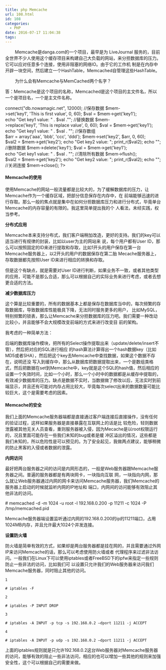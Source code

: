 ```yaml
---
title: php Memcache
url: 108.html
id: 108
categories:
  - PHP
date: 2016-07-17 11:04:38
tags:
---
```


        Memcache是danga.com的一个项目，最早是为 LiveJournal 服务的，目前全世界不少人使用这个缓存项目来构建自己大负载的网站，来分担数据库的压力。它可以应对任意多个连接，使用非阻塞的网络IO。由于它的工作机 制是在内存中开辟一块空间，然后建立一个HashTable，Memcached自管理这些HashTable。

        为什么会有Memcache与MemCached两个名字？

答：Memcache是这个项目的名称，Memcached是这个项目的主文件名，所以一个是项目名，一个是主文件名称。

<?php
	//连接
	$mem = new Memcache;
	$mem->connect("db.nowamagic.net", 12000);
	//保存数据
	$mem->set('key1', 'This is first value', 0, 60);
	$val = $mem->get('key1');
	echo "Get key1 value: " . $val ."<br />";
	//替换数据
	$mem->replace('key1', 'This is replace value', 0, 60);
	$val = $mem->get('key1');
	echo "Get key1 value: " . $val . "<br />";
	//保存数组
	$arr = array('aaa', 'bbb', 'ccc', 'ddd');
	$mem->set('key2', $arr, 0, 60);
	$val2 = $mem->get('key2');
	echo "Get key2 value: ";
	print_r($val2);
	echo "<br />";
	//删除数据
	$mem->delete('key1');
	$val = $mem->get('key1');
	echo "Get key1 value: " . $val . "<br />";
	//清除所有数据
	$mem->flush();
	$val2 = $mem->get('key2');
	echo "Get key2 value: ";
	print_r($val2);
	echo "<br />";
	//关闭连接
	$mem->close();
?>

#### Memcache的使用

使用Memcache的网站一般流量都是比较大的，为了缓解数据库的压力，让Memcache作为一个缓存区域，把部分信息保存在内存中，在 前端能够迅速的进行存取。那么一般的焦点就是集中在如何分担数据库压力和进行分布式，毕竟单台Memcache的内存容量的有限的。我这里简单提出我的个 人看法，未经实践，权当参考。

**分布式应用**

Memcache本来支持分布式，我们客户端稍加改造，更好的支持。我们的key可以适当进行有规律的封装，比如以user为主的网站来 说，每个用户都有User ID，那么可以按照固定的ID来进行提取和存取，比如1开头的用户保存在第一台Memcache服务器上，以2开头的用户的数据保存在第二胎 Mecache服务器上，存取数据都先按照User ID来进行相应的转换和存取。

但是这个有缺点，就是需要对User ID进行判断，如果业务不一致，或者其他类型的应用，可能不是那么合适，那么可以根据自己的实际业务来进行考虑，或者去想更合适的方法。

**减少数据库压力**

这个算是比较重要的，所有的数据基本上都是保存在数据库当中的，每次频繁的存取数据库，导致数据库性能极具下降，无法同时服务更多的用户， 比如MySQL，特别频繁的锁表，那么让Memcache来分担数据库的压力吧。我们需要一种改动比较小，并且能够不会大规模改变前端的方式来进行改变目 前的架构。

我考虑的一种简单方法：

后端的数据库操作模块，把所有的Select操作提取出来（update/delete/insert不管），然后把对应的SQL进行相应 的hash算法计算得出一个hash数据key（比如MD5或者SHA），然后把这个key去Memcache中查找数据，如果这个数据不存在，说明还没 写入到缓存中，那么从数据库把数据提取出来，一个是数组类格式，然后把数据在set到Memcache中，key就是这个SQL的hash值，然后相应的 设置一个失效时间，比如一个小时，那么一个小时中的数据都是从缓存中提取的，有效减少数据库的压力。缺点是数据不实时，当数据做了修改以后，无法实时到前 端显示，并且还有可能对内存占用比较大，毕竟每次select出来的数据数量可能比较巨大，这个是需要考虑的因素。

#### Memcache的安全

我们上面的Memcache服务器端都是直接通过客户端连接后直接操作，没有任何的验证过程，这样如果服务器是直接暴露在互联网上的话是比 较危险，轻则数据泄露被其他无关人员查看，重则服务器被入侵，因为Mecache是以root权限运行的，况且里面可能存在一些我们未知的bug或者是缓 冲区溢出的情况，这些都是我们未知的，所以危险性是可以预见的。为了安全起见，我做两点建议，能够稍微的防止黑客的入侵或者数据的泄露。

**内网访问**

最好把两台服务器之间的访问是内网形态的，一般是Web服务器跟Memcache服务器之间。普遍的服务器都是有两块网卡，一块指向互联 网，一块指向内网，那么就让Web服务器通过内网的网卡来访问Memcache服务器，我们Memcache的服务器上启动的时候就监听内网的IP地址和 端口，内网间的访问能够有效阻止其他非法的访问。

\# memcached -d -m 1024 -u root -l 192.168.0.200 -p 11211 -c 1024 -P /tmp/memcached.pid

Memcache服务器端设置监听通过内网的192.168.0.200的ip的11211端口，占用1024MB内存，并且允许最大1024个并发连接。

**设置防火墙**

防火墙是简单有效的方式，如果却是两台服务器都是挂在网的，并且需要通过外网IP来访问Memcache的话，那么可以考虑使用防火墙或者 代理程序来过滤非法访问。一般我们在Linux下可以使用iptables或者FreeBSD下的ipfw来指定一些规则防止一些非法的访问，比如我们可 以设置只允许我们的Web服务器来访问我们Memcache服务器，同时阻止其他的访问。

`1`

`# iptables -F`

`2`

`# iptables -P INPUT DROP`

`3`

`# iptables -A INPUT -p tcp -s 192.168.0.2 –dport 11211 -j ACCEPT`

`4`

`# iptables -A INPUT -p udp -s 192.168.0.2 –dport 11211 -j ACCEPT`

上面的iptables规则就是只允许192.168.0.2这台Web服务器对Memcache服务器的访问，能够有效的阻止一些非法访问，相应的也可以增加一些其他的规则来加强安全性，这个可以根据自己的需要来做。